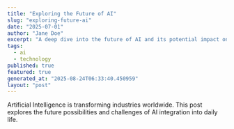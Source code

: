 ```yaml
---
title: "Exploring the Future of AI"
slug: "exploring-future-ai"
date: "2025-07-01"
author: "Jane Doe"
excerpt: "A deep dive into the future of AI and its potential impact on various sectors."
tags:
  - ai
  - technology
published: true
featured: true
generated_at: "2025-08-24T06:33:40.450959"
layout: "post"
---
```


Artificial Intelligence is transforming industries worldwide. This post explores the future possibilities and challenges of AI integration into daily life.